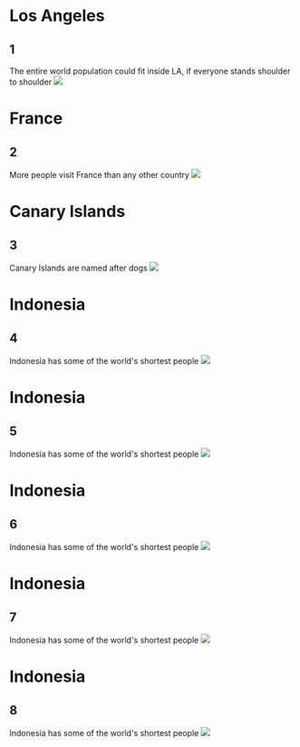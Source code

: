 # Los Angeles
## 1
The entire world population could fit inside LA, if everyone stands shoulder to shoulder
![](images/la.jpg)

# France
## 2   
More people visit France than any other country
![](images/paris.jpg)

# Canary Islands
## 3
Canary Islands are named after dogs
![](images/canary_islands.jpg)

# Indonesia
## 4
Indonesia has some of the world's shortest people
![](images/indonesia.jpg)

# Indonesia
## 5
Indonesia has some of the world's shortest people
![](images/indonesia.jpg)

# Indonesia
## 6
Indonesia has some of the world's shortest people
![](images/indonesia.jpg)

# Indonesia
## 7
Indonesia has some of the world's shortest people
![](images/indonesia.jpg)

# Indonesia
## 8
Indonesia has some of the world's shortest people
![](images/indonesia.jpg)